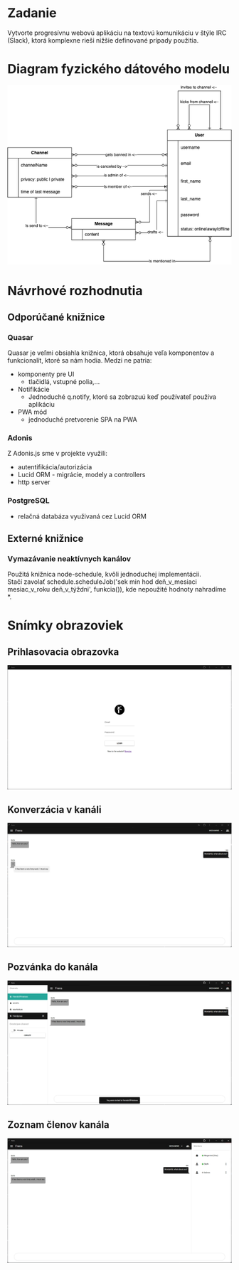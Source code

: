 # Zadanie
Vytvorte progresívnu webovú aplikáciu na textovú komunikáciu v štýle IRC (Slack), ktorá komplexne rieši nižšie definované prípady použitia.
# Diagram fyzického dátového modelu
![Diagram fyzického dátového modelu](/final_uml.png)
# Návrhové rozhodnutia
## Odporúčané knižnice
### Quasar
Quasar je veľmi obsiahla knižnica, ktorá obsahuje veľa komponentov a funkcionalít, ktoré sa nám hodia. Medzi ne patria:
* komponenty pre UI
  * tlačidlá, vstupné polia,...
* Notifikácie
  * Jednoduché q.notify, ktoré sa zobrazuú keď používateľ používa aplikáciu
* PWA mód
  * jednoduché pretvorenie SPA na PWA
### Adonis
Z Adonis.js sme v projekte využili:
* autentifikácia/autorizácia
* Lucid ORM - migrácie, modely a controllers
* http server
### PostgreSQL
* relačná databáza využivaná cez Lucid ORM
## Externé knižnice
### Vymazávanie neaktívnych kanálov
Použitá knižnica node-schedule, kvôli jednoduchej implementácii.  
Stačí zavolať schedule.scheduleJob('sek min hod deň_v_mesiaci mesiac_v_roku deň_v_týždni', funkcia()), kde nepoužité hodnoty nahradíme *.
# Snímky obrazoviek
## Prihlasovacia obrazovka
![Login](/screenshots/login.png)
## Konverzácia v kanáli
![Login](/screenshots/chatting.png)
## Pozvánka do kanála
![Login](/screenshots/invite.png)
## Zoznam členov kanála
![Login](/screenshots/members.png)